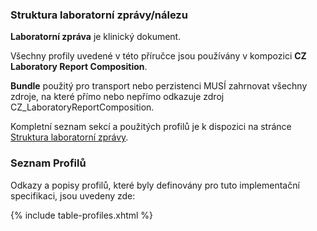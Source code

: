 ### Struktura laboratorní zprávy/nálezu

<b>Laboratorní zpráva</b> je klinický dokument.

Všechny profily uvedené v této příručce jsou používány v kompozici <b>CZ Laboratory Report Composition</b>.

<b>Bundle</b> použitý pro transport nebo perzistenci MUSÍ zahrnovat všechny zdroje, na které přímo nebo nepřímo odkazuje zdroj CZ_LaboratoryReportComposition.

Kompletní seznam sekcí a použitých profilů je k dispozici na stránce <a href="labStructure.html">Struktura laboratorní zprávy</a>.

### Seznam Profilů

Odkazy a popisy profilů, které byly definovány pro tuto implementační specifikaci, jsou uvedeny zde:

{% include table-profiles.xhtml %}

